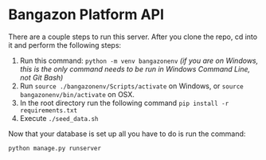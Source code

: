 # Bangazon Platform API

There are a couple steps to run this server. After you clone the repo, cd into it and perform the following steps:
1. Run this command: ```python -m venv bangazonenv``` _(if you are on Windows, this is the only command needs to be run in Windows Command Line, not Git Bash)_
1. Run `source ./bangazonenv/Scripts/activate` on Windows, or `source bangazonenv/bin/activate` on OSX.
1. In the root directory run the following command
    `pip install -r requirements.txt`
1. Execute `./seed_data.sh`

Now that your database is set up all you have to do is run the command:

```sh
python manage.py runserver
```
